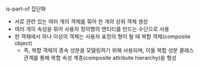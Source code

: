 is-part-of
집단화

- 서로 관련 있는 여러 개의 객체를 묶어 한 개의 상위 객체 생성
- 여러 개의 속성을 묶어 사용자 정의형의 엔티티를 만드는 수단으로 사용
- 한 객체에서 하나 이상의 객체는 사용자 표정의 형이 될 때 복합 객체(composite object)
    - 즉, 복합 객체의 종속 성분을 모델링하기 위해 사용되며, 이들 복합 성분 클래스 관계를 통해 복합 속성 계층(composite attribute hierarchy)을 형성